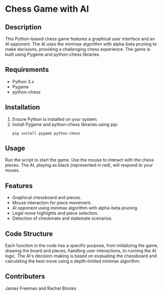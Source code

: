 
# Chess Game with AI

## Description
This Python-based chess game features a graphical user interface and an AI opponent. The AI uses the minimax algorithm with alpha-beta pruning to make decisions, providing a challenging chess experience. The game is built using Pygame and python-chess libraries.

## Requirements
- Python 3.x
- Pygame
- python-chess

## Installation
1. Ensure Python is installed on your system.
2. Install Pygame and python-chess libraries using pip:
   ```
   pip install pygame python-chess
   ```

## Usage
Run the script to start the game. Use the mouse to interact with the chess pieces. The AI, playing as black (represented in red), will respond to your moves.

## Features
- Graphical chessboard and pieces.
- Mouse interaction for piece movement.
- AI opponent using minimax algorithm with alpha-beta pruning.
- Legal move highlights and piece selection.
- Detection of checkmate and stalemate scenarios.

## Code Structure
Each function in the code has a specific purpose, from initializing the game, drawing the board and pieces, handling user interactions, to running the AI logic. The AI's decision-making is based on evaluating the chessboard and calculating the best move using a depth-limited minimax algorithm.

## Contributers
James Freeman and Rachel Brooks

